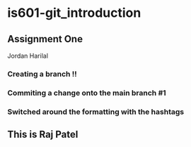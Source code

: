 # is601-git_introduction
## Assignment One 
Jordan Harilal
### Creating a branch !!
### Commiting a change onto the main branch #1
### Switched around the formatting with the hashtags
## This is Raj Patel
